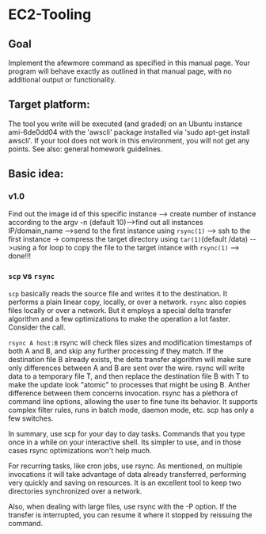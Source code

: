 # EC2-Tooling
## Goal
Implement the afewmore command as specified in this manual page.
Your program will behave exactly as outlined in that manual page, with no additional output or functionality.

## Target platform:

The tool you write will be executed (and graded) on an Ubuntu instance ami-6de0dd04 with the 'awscli' package installed via 'sudo apt-get install awscli'. If your tool does not work in this environment, you will not get any points. See also: general homework guidelines.

## Basic idea:
### v1.0
Find out the image id of this specific instance --> create number of instance according to the argv -n (default 10)-->find out all instances IP/domain_name -->send to the first instance using `rsync(1)` -->  ssh to the first instance -> compress the target directory using `tar(1)`(default /data) -->using a for loop to copy the file to the target intance with `rsync(1)` --> done!!!

### `scp` vs `rsync`
` scp ` basically reads the source file and writes it to the destination. It performs a plain linear copy, locally, or over a network.
`rsync` also copies files locally or over a network. But it employs a special delta transfer algorithm and a few optimizations to make the operation a lot faster. Consider the call.

`rsync A host:B`
rsync will check files sizes and modification timestamps of both A and B, and skip any further processing if they match.
If the destination file B already exists, the delta transfer algorithm will make sure only differences between A and B are sent over the wire.
rsync will write data to a temporary file T, and then replace the destination file B with T to make the update look "atomic" to processes that might be using B.
Anther difference between them concerns invocation. rsync has a plethora of command line options, allowing the user to fine tune its behavior. It supports complex filter rules, runs in batch mode, daemon mode, etc. scp has only a few switches.

In summary, use scp for your day to day tasks. Commands that you type once in a while on your interactive shell. Its simpler to use, and in those cases rsync optimizations won't help much.

For recurring tasks, like cron jobs, use rsync. As mentioned, on multiple invocations it will take advantage of data already transferred, performing very quickly and saving on resources. It is an excellent tool to keep two directories synchronized over a network.

Also, when dealing with large files, use rsync with the -P option. If the transfer is interrupted, you can resume it where it stopped by reissuing the command.
